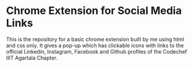 # Chrome Extension for Social Media Links
This is the repository for a basic chrome extension built by me using html and css only.
It gives a pop-up which has clickable icons with links to the official Linkedin, Instagram, Facebook and Github profiles of the Codechef IIIT Agartala Chapter.
